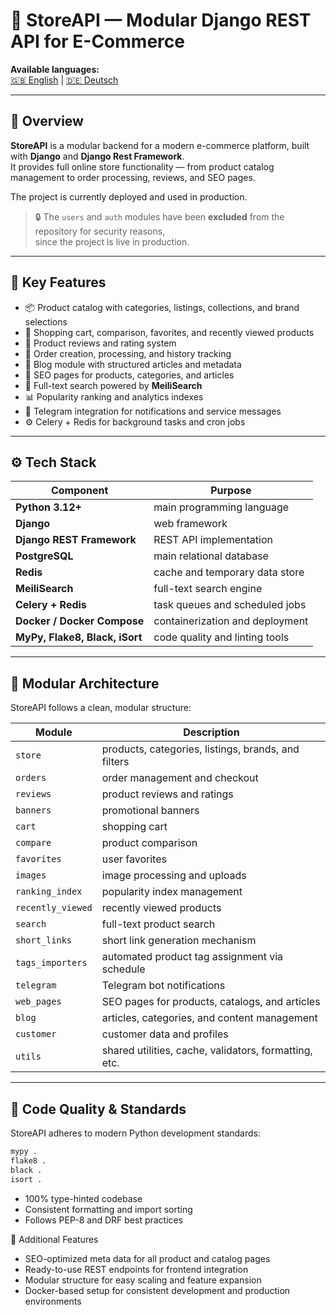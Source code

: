 # 🦊 StoreAPI — Modular Django REST API for E-Commerce

**Available languages:**  
[🇬🇧 English](README.md) | [🇩🇪 Deutsch](README.de.md)

---

## 🚀 Overview

**StoreAPI** is a modular backend for a modern e-commerce platform, built with **Django** and **Django Rest Framework**.  
It provides full online store functionality — from product catalog management to order processing, reviews, and SEO pages.

The project is currently deployed and used in production.

> 🔒 The `users` and `auth` modules have been **excluded** from the repository for security reasons,  
> since the project is live in production.

---

## 🧩 Key Features

- 📦 Product catalog with categories, listings, collections, and brand selections  
- 🛒 Shopping cart, comparison, favorites, and recently viewed products  
- 💬 Product reviews and rating system  
- 🧾 Order creation, processing, and history tracking  
- 📰 Blog module with structured articles and metadata  
- 🧩 SEO pages for products, categories, and articles  
- 🔎 Full-text search powered by **MeiliSearch**  
- 📊 Popularity ranking and analytics indexes  
- 🤖 Telegram integration for notifications and service messages  
- ⚙️ Celery + Redis for background tasks and cron jobs  

---

## ⚙️ Tech Stack

| Component | Purpose |
|------------|----------|
| **Python 3.12+** | main programming language |
| **Django** | web framework |
| **Django REST Framework** | REST API implementation |
| **PostgreSQL** | main relational database |
| **Redis** | cache and temporary data store |
| **MeiliSearch** | full-text search engine |
| **Celery + Redis** | task queues and scheduled jobs |
| **Docker / Docker Compose** | containerization and deployment |
| **MyPy, Flake8, Black, iSort** | code quality and linting tools |

---

## 🧱 Modular Architecture

StoreAPI follows a clean, modular structure:

| Module | Description |
|--------|--------------|
| `store` | products, categories, listings, brands, and filters |
| `orders` | order management and checkout |
| `reviews` | product reviews and ratings |
| `banners` | promotional banners |
| `cart` | shopping cart |
| `compare` | product comparison |
| `favorites` | user favorites |
| `images` | image processing and uploads |
| `ranking_index` | popularity index management |
| `recently_viewed` | recently viewed products |
| `search` | full-text product search |
| `short_links` | short link generation mechanism |
| `tags_importers` | automated product tag assignment via schedule |
| `telegram` | Telegram bot notifications |
| `web_pages` | SEO pages for products, catalogs, and articles |
| `blog` | articles, categories, and content management |
| `customer` | customer data and profiles |
| `utils` | shared utilities, cache, validators, formatting, etc. |

---

## 🧠 Code Quality & Standards

StoreAPI adheres to modern Python development standards:

```bash
mypy .
flake8 .
black .
isort .
```

- 100% type-hinted codebase
- Consistent formatting and import sorting
- Follows PEP-8 and DRF best practices

🧩 Additional Features
- SEO-optimized meta data for all product and catalog pages
- Ready-to-use REST endpoints for frontend integration
- Modular structure for easy scaling and feature expansion
- Docker-based setup for consistent development and production environments
